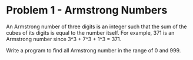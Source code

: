 # Problem 1 - Armstrong Numbers

An Armstrong number of three digits is an integer such that the sum of the cubes of its digits is equal to the number itself. For example, 371 is an Armstrong number since 3^3 + 7^3 + 1^3 = 371.

Write a program to find all Armstrong number in the range of 0 and 999.
